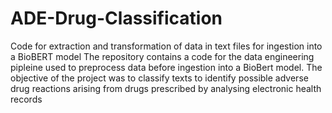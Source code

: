 # ADE-Drug-Classification
Code for extraction and transformation of data in text files for ingestion into a BioBERT model
The repository contains a code for the data engineering pipleine used to preprocess data before ingestion into a BioBert model. The objective of the project was to classify texts
to identify possible adverse drug reactions arising from drugs prescribed by analysing electronic health records

